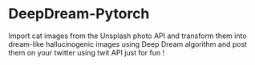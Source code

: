 # DeepDream-Pytorch
 Import cat images from the Unsplash photo API and transform them into dream-like hallucinogenic images using Deep Dream algorithm and post them on your twitter using twit API just for fun !
